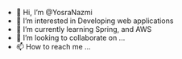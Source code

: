 - 👋 Hi, I’m @YosraNazmi
- 👀 I’m interested in Developing web applications
- 🌱 I’m currently learning Spring, and AWS 
- 💞️ I’m looking to collaborate on ...
- 📫 How to reach me ...

<!---
YosraNazmi/YosraNazmi is a ✨ special ✨ repository because its `README.md` (this file) appears on your GitHub profile.
You can click the Preview link to take a look at your changes.
--->
